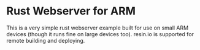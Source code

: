 # Rust Webserver for ARM

This is a very simple rust webserver example built for use on small ARM devices (though it runs fine on large devices too).
resin.io is supported for remote building and deploying.
